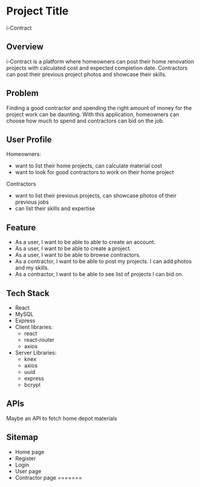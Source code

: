 # Project Title

i-Contract

## **Overview**

i-Contract is a platform where homeowners can post their home renovation projects with calculated cost and expected completion date. Contractors can post their previous project photos and showcase their skills.

## Problem

Finding a good contractor and spending the right amount of money for the project work can be daunting. With this application, homeowners can choose how much to spend and contractors can bid on the job.

## User Profile

Homeowners:

- want to list their home projects, can calculate material cost
- want to look for good contractors to work on their home project

Contractors

- want to list their previous projects, can showcase photos of their previous jobs
- can list their skills and expertise

## Feature

- As a user, I want to be able to able to create an account.
- As a user, I want to be able to create a project.
- As a user, I want to be able to browse contractors.
- As a contractor, I want to be able to post my projects. I can add photos and my skills.
- As a contractor, I want to be able to see list of projects I can bid on.

## Tech Stack

- React
- MySQL
- Express
- Client libraries:
    - react
    - react-router
    - axios
- Server Libraries:
    - knex
    - axios
    - uuid
    - express
    - bcrypt

## APIs

Maybe an API to fetch home depot materials

## Sitemap

- Home page
- Register
- Login
- User page
- Contractor page
=======
